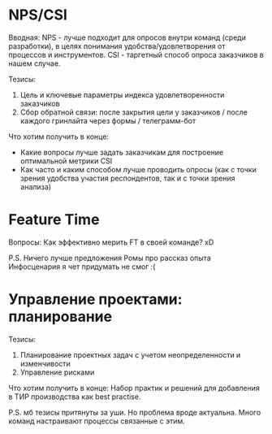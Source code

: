 NPS/CSI
====

Вводная:
NPS - лучше подходит для опросов внутри команд (среди разработки), в целях понимания удобства/удовлетворения от процессов и инструментов.
CSI - таргетный способ опроса заказчиков в нашем случае.

Тезисы:
1. Цель и ключевые параметры индекса удовлетворенности заказчиков
2. Сбор обратной связи: после закрытия цели у заказчиков /  после каждого гринлайта через формы / телеграмм-бот 

Что хотим получить в конце:
* Какие вопросы лучше задать заказчикам для построение оптимальной метрики CSI
* Как часто и каким способом лучше проводить опросы (как с точки зрения удобства участия респондентов, так и с точки зрения анализа)

Feature Time
====

Вопросы:
Как эффективно мерить FT в своей команде? xD

P.S. Ничего лучше предложения Ромы про рассказ опыта Инфосценария я чет придумать не смог :(

Управление проектами: планирование
====
Тезисы:
1. Планирование проектных задач с учетом неопределенности и изменчивости
2. Управление рисками

Что хотим получить в конце:
Набор практик и решений для добавления в ТИР производства как best practise.

P.S. мб тезисы притянуты за уши. Но проблема вроде актуальна. Много команд настраивают процессы связанные с этим.